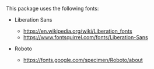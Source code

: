 This package uses the following fonts:

- Liberation Sans
  - https://en.wikipedia.org/wiki/Liberation_fonts
  - https://www.fontsquirrel.com/fonts/Liberation-Sans

- Roboto
  - https://fonts.google.com/specimen/Roboto/about